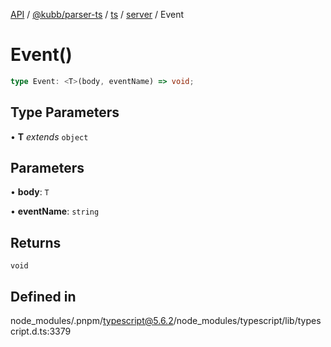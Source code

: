 [API](../../../../../../../packages.md) / [@kubb/parser-ts](../../../../../index.md) / [ts](../../../index.md) / [server](../index.md) / Event

# Event()

```ts
type Event: <T>(body, eventName) => void;
```

## Type Parameters

• **T** *extends* `object`

## Parameters

• **body**: `T`

• **eventName**: `string`

## Returns

`void`

## Defined in

node\_modules/.pnpm/typescript@5.6.2/node\_modules/typescript/lib/typescript.d.ts:3379
